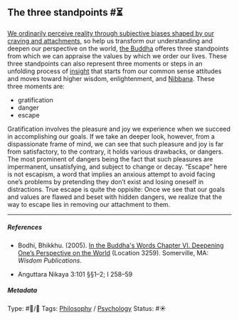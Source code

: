 ## The three standpoints  #⏳

[We ordinarily perceive reality through subjective biases shaped by our craving and attachments](We%20ordinarily%20perceive%20reality%20through%20subjective%20biases%20shaped%20by%20our%20craving%20and%20attachments.md), so help us transform our understanding and deepen our perspective on the world, [the Buddha]() offeres three standpoints from which we can appraise the values by which we order our lives. These three standpoints can also represent three moments or steps in an unfolding process of [insight](Insight.md) that starts from our common sense attitudes and moves toward higher wisdom, enlightenment, and [Nibbana](Nibbana.md). These three moments are: 

* gratification
* danger
* escape

Gratification involves the pleasure and joy we experience when we succeed in accomplishing our goals. If we take an deeper look, however, from a dispassionate frame of mind, we can see that such pleasure and joy is far from satisfactory, to the contrary, it holds various drawbacks, or dangers. The most prominent of dangers being the fact that such pleasures are impermanent, unsatisfying, and subject to change or decay. “Escape” here is not escapism, a word that implies an anxious attempt to avoid facing one’s problems by pretending they don’t exist and losing oneself in distractions. True escape is quite the oppisite: Once we see that our goals and values are flawed and beset with hidden dangers, we realize that the way to escape lies in removing our attachment to them. 

---

##### References

* Bodhi, Bhikkhu. (2005). [In the Buddha's Words Chapter VI. Deepening One’s Perspective on the World](In%20the%20Buddha's%20Words%20Chapter%20VI.%20Deepening%20One%E2%80%99s%20Perspective%20on%20the%20World.md)   (Location 3259). Somerville, MA: *Wisdom Publications*.

* Anguttara Nikaya 3:101 §§1–2; I 258–59

##### Metadata

Type: #🔵/🔵 
Tags: [Philosophy](Philosophy.md) / [Psychology](Psychology.md)
Status: #☀️ 
